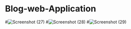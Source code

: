 # Blog-web-Application
#![Screenshot (27)](https://github.com/Ajay-Nilkanth08/Blog-web-Application/assets/145050737/761ee202-8f1d-4912-83cd-4ba3a78686e1)
#![Screenshot (28)](https://github.com/Ajay-Nilkanth08/Blog-web-Application/assets/145050737/a0ac5f02-c950-44fe-8f34-1c2161b796c2)
#![Screenshot (29)](https://github.com/Ajay-Nilkanth08/Blog-web-Application/assets/145050737/cb0e40a8-fb32-4ad4-a420-740256cc39a7)





 




